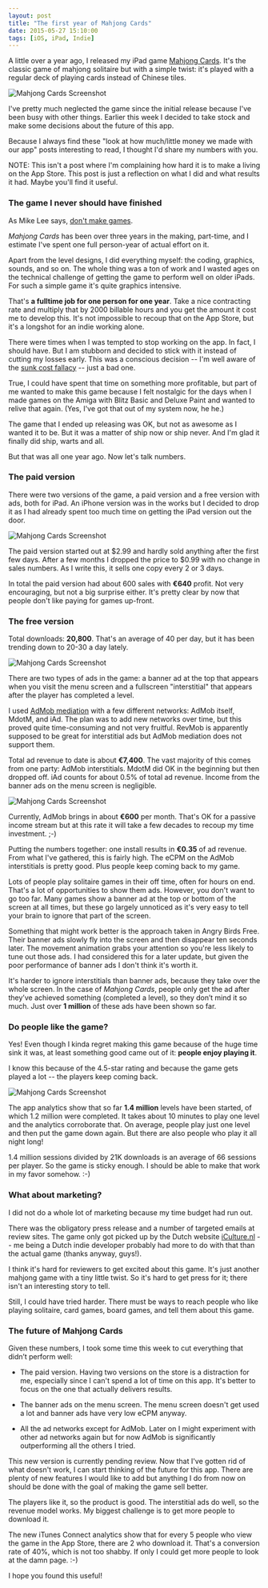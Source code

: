 ```yaml
---
layout: post
title: "The first year of Mahjong Cards"
date: 2015-05-27 15:10:00
tags: [iOS, iPad, Indie]
---
```

A little over a year ago, I released my iPad game [Mahjong Cards](https://geo.itunes.apple.com/us/app/mahjong-cards-free-mahjong/id868727684?mt=8&uo=6). It's the classic game of mahjong solitaire but with a simple twist: it's played with a regular deck of playing cards instead of Chinese tiles.

![Mahjong Cards Screenshot](/images/MahjongCards/Turtle.jpg)

I've pretty much neglected the game since the initial release because I've been busy with other things. Earlier this week I decided to take stock and make some decisions about the future of this app.

Because I always find these "look at how much/little money we made with our app" posts interesting to read, I thought I'd share my numbers with you.

NOTE: This isn't a post where I'm complaining how hard it is to make a living on the App Store. This post is just a reflection on what I did and what results it had. Maybe you'll find it useful.

### The game I never should have finished

As Mike Lee says, [don't make games](https://www.youtube.com/watch?v=x049NexVqwY).

*Mahjong Cards* has been over three years in the making, part-time, and I estimate I've spent one full person-year of actual effort on it.

Apart from the level designs, I did everything myself: the coding, graphics, sounds, and so on. The whole thing was a ton of work and I wasted ages on the technical challenge of getting the game to perform well on older iPads. For such a simple game it's quite graphics intensive.

That's **a fulltime job for one person for one year**. Take a nice contracting rate and multiply that by 2000 billable hours and you get the amount it cost me to develop this. It's not impossible to recoup that on the App Store, but it's a longshot for an indie working alone.

There were times when I was tempted to stop working on the app. In fact, I should have. But I am stubborn and decided to stick with it instead of cutting my losses early. This was a conscious decision -- I'm well aware of the [sunk cost fallacy](http://en.wikipedia.org/wiki/Escalation_of_commitment) -- just a bad one. 

True, I could have spent that time on something more profitable, but part of me wanted to make this game because I felt nostalgic for the days when I made games on the Amiga with Blitz Basic and Deluxe Paint and wanted to relive that again. (Yes, I've got that out of my system now, he he.)

The game that I ended up releasing was OK, but not as awesome as I wanted it to be. But it was a matter of ship now or ship never. And I'm glad it finally did ship, warts and all.

But that was all one year ago. Now let's talk numbers.

### The paid version

There were two versions of the game, a paid version and a free version with ads, both for iPad. An iPhone version was in the works but I decided to drop it as I had already spent too much time on getting the iPad version out the door.

![Mahjong Cards Screenshot](/images/MahjongCards/PaidDownloads.png)

The paid version started out at $2.99 and hardly sold anything after the first few days. After a few months I dropped the price to $0.99 with no change in sales numbers. As I write this, it sells one copy every 2 or 3 days.

In total the paid version had about 600 sales with **€640** profit. Not very encouraging, but not a big surprise either. It's pretty clear by now that people don't like paying for games up-front.

### The free version

Total downloads: **20,800**. That's an average of 40 per day, but it has been trending down to 20-30 a day lately.

![Mahjong Cards Screenshot](/images/MahjongCards/FreeDownloads.png)

There are two types of ads in the game: a banner ad at the top that appears when you visit the menu screen and a fullscreen "interstitial" that appears after the player has completed a level.

I used [AdMob mediation](https://www.google.com/admob/) with a few different networks: AdMob itself, MdotM, and iAd. The plan was to add new networks over time, but this proved quite time-consuming and not very fruitful. RevMob is apparently supposed to be great for interstitial ads but AdMob mediation does not support them.

Total ad revenue to date is about **€7,400**. The vast majority of this comes from one party: AdMob interstitials. MdotM did OK in the beginning but then dropped off. iAd counts for about 0.5% of total ad revenue. Income from the banner ads on the menu screen is negligible.

![Mahjong Cards Screenshot](/images/MahjongCards/AdRevenue.png)

Currently, AdMob brings in about **€600** per month. That's OK for a passive income stream but at this rate it will take a few decades to recoup my time investment. ;-)

Putting the numbers together: one install results in **€0.35** of ad revenue. From what I've gathered, this is fairly high. The eCPM on the AdMob interstitials is pretty good. Plus people keep coming back to my game.

Lots of people play solitaire games in their off time, often for hours on end. That's a lot of opportunities to show them ads. However, you don't want to go too far. Many games show a banner ad at the top or bottom of the screen at all times, but these go largely unnoticed as it's very easy to tell your brain to ignore that part of the screen. 

Something that might work better is the approach taken in Angry Birds Free. Their banner ads slowly fly into the screen and then disappear ten seconds later. The movement animation grabs your attention so you're less likely to tune out those ads. I had considered this for a later update, but given the poor performance of banner ads I don't think it's worth it.

It's harder to ignore interstitials than banner ads, because they take over the whole screen. In the case of *Mahjong Cards*, people only get the ad after they’ve achieved something (completed a level), so they don’t mind it so much. Just over **1 million** of these ads have been shown so far.

### Do people like the game?

Yes! Even though I kinda regret making this game because of the huge time sink it was, at least something good came out of it: **people enjoy playing it**.

I know this because of the 4.5-star rating and because the game gets played a lot -- the players keep coming back.

![Mahjong Cards Screenshot](/images/MahjongCards/Reviews.png)

The app analytics show that so far **1.4 million** levels have been started, of which 1.2 million were completed. It takes about 10 minutes to play one level and the analytics corroborate that. On average, people play just one level and then put the game down again. But there are also people who play it all night long!

1.4 million sessions divided by 21K downloads is an average of 66 sessions per player. So the game is sticky enough. I should be able to make that work in my favor somehow. :-)

### What about marketing?

I did not do a whole lot of marketing because my time budget had run out.

There was the obligatory press release and a number of targeted emails at review sites. The game only got picked up by the Dutch website [iCulture.nl](http://www.iculture.nl/apps/iculture-speelt-wind-up-knight-2-belgische-25-game-en-mahjong-cards/) -- me being a Dutch indie developer probably had more to do with that than the actual game (thanks anyway, guys!).

I think it's hard for reviewers to get excited about this game. It's just another mahjong game with a tiny little twist. So it's hard to get press for it; there isn't an interesting story to tell.

Still, I could have tried harder. There must be ways to reach people who like playing solitaire, card games, board games, and tell them about this game.

### The future of Mahjong Cards

Given these numbers, I took some time this week to cut everything that didn’t perform well:

- The paid version. Having two versions on the store is a distraction for me, especially since I can't spend a lot of time on this app. It's better to focus on the one that actually delivers results.

- The banner ads on the menu screen. The menu screen doesn't get used a lot and banner ads have very low eCPM anyway.

- All the ad networks except for AdMob. Later on I might experiment with other ad networks again but for now AdMob is significantly outperforming all the others I tried.

This new version is currently pending review. Now that I've gotten rid of what doesn't work, I can start thinking of the future for this app. There are plenty of new features I would like to add but anything I do from now on should be done with the goal of making the game sell better. 

The players like it, so the product is good. The interstitial ads do well, so the revenue model works. My biggest challenge is to get more people to download it.

The new iTunes Connect analytics show that for every 5 people who view the game in the App Store, there are 2 who download it. That's a conversion rate of 40%, which is not too shabby. If only I could get more people to look at the damn page. :-)

I hope you found this useful!
